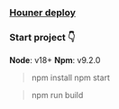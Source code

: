 ### [Houner deploy](https://64b534c0299c1f1831c51fd7--gleaming-concha-24f7c4.netlify.app/)

### Start project 👇

**Node**: v18+
**Npm**: v9.2.0

> npm install
> npm start

> npm run build